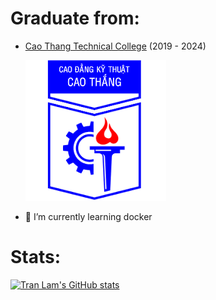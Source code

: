# Graduate from:

- [Cao Thang Technical College](https://www.caothang.edu.vn/) (2019 - 2024)

  ![caothang-logo.png](caothang-logo.png)

- 🌱 I’m currently learning docker

# Stats:

[![Tran Lam's GitHub stats](https://github-readme-stats.vercel.app/api?username=tlamxyn)](https://github.com/anuraghazra/github-readme-stats)
<!--
**tlamxyn/tlamxyn** is a ✨ _special_ ✨ repository because its `README.md` (this file) appears on your GitHub profile.

Here are some ideas to get you started:

-   🔭 I’m currently working on ...
-   🌱 I’m currently learning ...
-   👯 I’m looking to collaborate on ...
-   🤔 I’m looking for help with ...
-   💬 Ask me about ...
-   📫 How to reach me: ...
-   😄 Pronouns: ...
-   ⚡ Fun fact: ...
    -->
